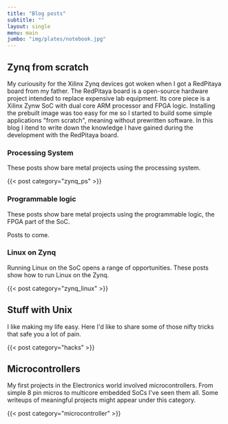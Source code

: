 ```yaml
---
title: "Blog posts"
subtitle: ""
layout: single
menu: main
jumbo: "img/plates/notebook.jpg"
---
```


## Zynq from scratch
My curiousity for the Xilinx Zynq devices got woken when I got a RedPitaya board from my father. 
The RedPitaya board is a open-source hardware project intended to replace expensive lab equipment.
Its core piece is a Xilinx Zynw SoC with dual core ARM processor and FPGA logic. 
Installing the prebuilt image was too easy for me so I started to build some simple applications "from scratch", meaning without prewritten software.
In this blog I itend to write down the knowledge I have gained during the development with the RedPitaya board.

### Processing System
These posts show bare metal projects using the processing system.

{{< post category="zynq_ps" >}}

### Programmable logic
These posts show bare metal projects using the programmable logic, the FPGA part of the SoC.

Posts to come.

### Linux on Zynq
Running Linux on the SoC opens a range of opportunities.
These posts show how to run Linux on the Zynq.

{{< post category="zynq_linux" >}}

## Stuff with Unix
I like making my life easy. Here I'd like to share some of those nifty tricks that safe you a lot of pain.

{{< post category="hacks" >}}

## Microcontrollers
My first projects in the Electronics world involved microcontrollers. From simple 8 pin micros to multicore embedded SoCs I've seen them all. 
Some writeups of meaningful projects might appear under this category.

{{< post category="microcontroller" >}}
